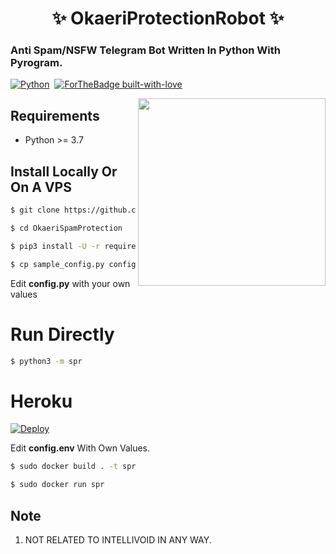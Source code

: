 <h1 align="center"> ✨ OkaeriProtectionRobot ✨</h1>

### Anti Spam/NSFW Telegram Bot Written In Python With Pyrogram.


[![Python](http://forthebadge.com/images/badges/made-with-python.svg)](https://python.org)&nbsp;
[![ForTheBadge built-with-love](http://ForTheBadge.com/images/badges/built-with-love.svg)](https://GitHub.com/Wahyu213/)


<img src="https://telegra.ph/file/539d67285266e84f4b49b.jpg" width="300" align="right">


## Requirements

- Python >= 3.7


## Install Locally Or On A VPS

```sh
$ git clone https://github.com/Wahyu213/OkaeriSpamProtection

$ cd OkaeriSpamProtection

$ pip3 install -U -r requirements.txt

$ cp sample_config.py config.py
```
Edit **config.py** with your own values

# Run Directly
```sh
$ python3 -m spr
```

# Heroku

[![Deploy](https://www.herokucdn.com/deploy/button.svg)](https://heroku.com/deploy?template=https://github.com/Wahyu213/OkaeriSpamProtection/)

Edit **config.env** With Own Values.

```sh
$ sudo docker build . -t spr

$ sudo docker run spr
```

## Note

1. NOT RELATED TO INTELLIVOID IN ANY WAY.
